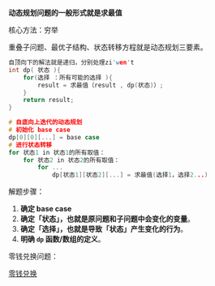 **动态规划问题的一般形式就是求最值**

核心方法：穷举

重叠子问题、最优子结构、状态转移方程就是动态规划三要素。

```c++
自顶向下的解法就是递归，分别处理zi'wen't
int dp( 状态 ){
	for(选择 ：所有可能的选择 ){
		result = 求最值（result , dp(状态)）;
	}
	return result;
}

# 自底向上迭代的动态规划
# 初始化 base case
dp[0][0][...] = base case
# 进行状态转移
for 状态1 in 状态1的所有取值：
    for 状态2 in 状态2的所有取值：
        for ...
            dp[状态1][状态2][...] = 求最值(选择1，选择2...)
```

解题步骤：

1. **确定 base case**
2. **确定「状态」，也就是原问题和子问题中会变化的变量**。
3. **确定「选择」，也就是导致「状态」产生变化的行为**。
4. **明确 `dp` 函数/数组的定义**。

零钱兑换问题：

 [零钱兑换](https://leetcode.cn/problems/coin-change/)